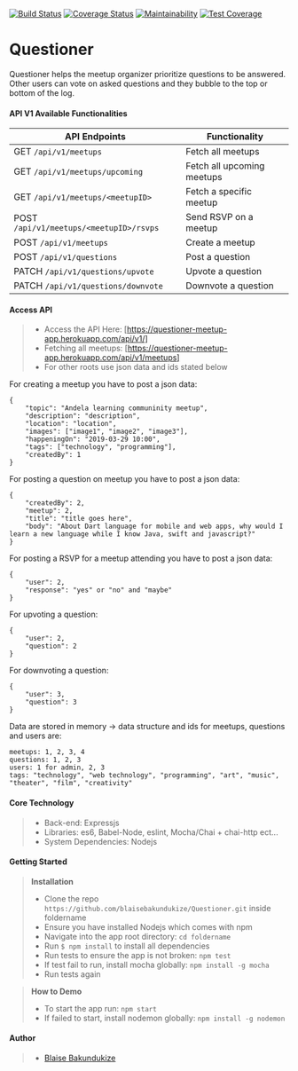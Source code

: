 [![Build Status](https://travis-ci.com/blaisebakundukize/Questioner.svg?branch=develop)](https://travis-ci.com/blaisebakundukize/Questioner) [![Coverage Status](https://coveralls.io/repos/github/blaisebakundukize/Questioner/badge.svg?branch=develop)](https://coveralls.io/github/blaisebakundukize/Questioner?branch=develop) [![Maintainability](https://api.codeclimate.com/v1/badges/71e04ae0c01a3f8adc6f/maintainability)](https://codeclimate.com/github/blaisebakundukize/Questioner/maintainability) [![Test Coverage](https://api.codeclimate.com/v1/badges/71e04ae0c01a3f8adc6f/test_coverage)](https://codeclimate.com/github/blaisebakundukize/Questioner/test_coverage)


# Questioner
Questioner​ helps the meetup organizer prioritize questions to be answered. Other users can vote on asked questions and they bubble to the top or bottom of the log.

#### API V1 Available Functionalities

| API Endpoints | Functionality |
| ---| ---|
| GET `/api/v1/meetups` | Fetch all meetups |
| GET `/api/v1/meetups/upcoming` | Fetch all upcoming meetups |
| GET `/api/v1/meetups/<meetupID>` | Fetch a specific meetup |
| POST `/api/v1/meetups/<meetupID>/rsvps` | Send RSVP on a meetup|
| POST `/api/v1/meetups` | Create a meetup|
| POST `/api/v1/questions` | Post a question|
| PATCH `/api/v1/questions/upvote` | Upvote a question|
| PATCH `/api/v1/questions/downvote` | Downvote a question|

#### Access API

> - Access the API Here: [https://questioner-meetup-app.herokuapp.com/api/v1/]
> - Fetching all meetups: [https://questioner-meetup-app.herokuapp.com/api/v1/meetups]
> - For other roots use json data and ids stated below

For creating a meetup you have to post a json data:

```
{
	"topic": "Andela learning communinity meetup",
	"description": "description",
	"location": "location",
	"images": ["image1", "image2", "image3"],
	"happeningOn": "2019-03-29 10:00",
	"tags": ["technology", "programming"],
	"createdBy": 1
}
```

For posting a question on meetup you have to post a json data:

```
{
	"createdBy": 2,
	"meetup": 2,
	"title": "title goes here",
	"body": "About Dart language for mobile and web apps, why would I learn a new language while I know Java, swift and javascript?"
}
```

For posting a RSVP for a meetup attending you have to post a json data:

```
{
	"user": 2,
	"response": "yes" or "no" and "maybe"
}
```

For upvoting a question:

```
{
	"user": 2,
	"question": 2
}
```

For downvoting a question:

```
{
	"user": 3,
	"question": 3
}
```

Data are stored in memory -> data structure and ids for meetups, questions and users are:

```
meetups: 1, 2, 3, 4
questions: 1, 2, 3
users: 1 for admin, 2, 3
tags: "technology", "web technology", "programming", "art", "music", "theater", "film", "creativity"
```

#### Core Technology
> - Back-end: Expressjs
> - Libraries: es6, Babel-Node, eslint, Mocha/Chai + chai-http ect...
> - System Dependencies: Nodejs

#### Getting Started
> **Installation**
> - Clone the repo `https://github.com/blaisebakundukize/Questioner.git` inside foldername
> - Ensure you have installed Nodejs which comes with npm
> - Navigate into the app root directory: `cd foldername`
> - Run `$ npm install` to install all dependencies
> - Run tests to ensure the app is not broken: `npm test`
> - If test fail to run, install mocha globally: `npm install -g mocha`
> - Run tests again

> **How to Demo**
> - To start the app run: `npm start`
> - If failed to start, install nodemon globally: `npm install -g nodemon`

#### Author
> - [Blaise Bakundukize](https://github.com/blaisebakundukize)

